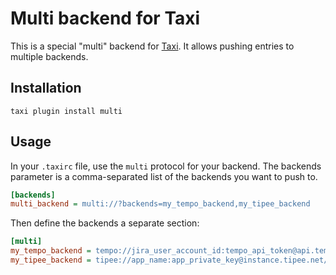 Multi backend for Taxi
======================

This is a special "multi" backend for [Taxi](https://github.com/sephii/taxi).
It allows pushing entries to multiple backends.

Installation
------------

```shell
taxi plugin install multi
```

Usage
-----

In your `.taxirc` file, use the `multi` protocol for your backend. The backends
parameter is a comma-separated list of the backends you want to push to.

```ini
[backends]
multi_backend = multi://?backends=my_tempo_backend,my_tipee_backend
```

Then define the backends a separate section:

```ini
[multi]
my_tempo_backend = tempo://jira_user_account_id:tempo_api_token@api.tempo.io/core/3/
my_tipee_backend = tipee://app_name:app_private_key@instance.tipee.net/api/?person=person_id
```
